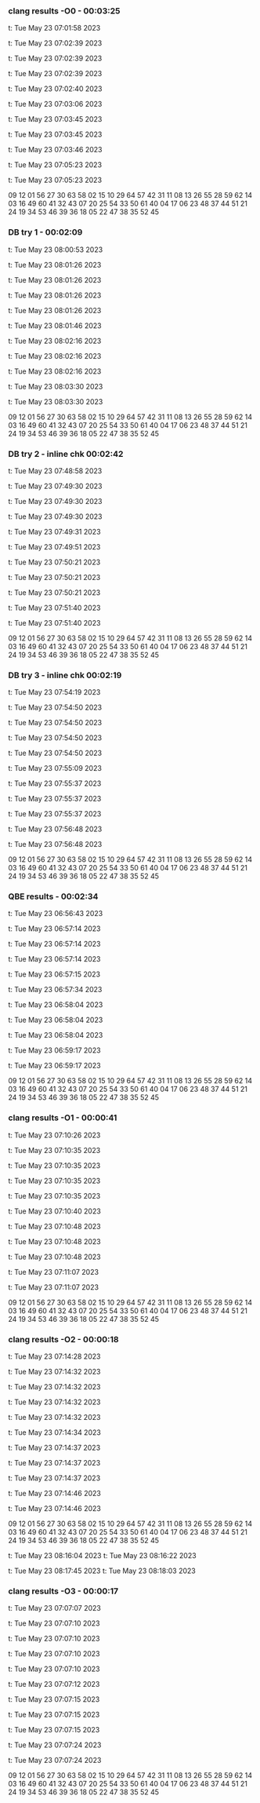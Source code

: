### clang results -O0 - 00:03:25

t: Tue May 23 07:01:58 2023

t: Tue May 23 07:02:39 2023

t: Tue May 23 07:02:39 2023

t: Tue May 23 07:02:39 2023

t: Tue May 23 07:02:40 2023

t: Tue May 23 07:03:06 2023

t: Tue May 23 07:03:45 2023

t: Tue May 23 07:03:45 2023

t: Tue May 23 07:03:46 2023

t: Tue May 23 07:05:23 2023

t: Tue May 23 07:05:23 2023

09 12 01 56 27 30 63 58
02 15 10 29 64 57 42 31
11 08 13 26 55 28 59 62
14 03 16 49 60 41 32 43
07 20 25 54 33 50 61 40
04 17 06 23 48 37 44 51
21 24 19 34 53 46 39 36
18 05 22 47 38 35 52 45



### DB try 1 - 00:02:09

t: Tue May 23 08:00:53 2023

t: Tue May 23 08:01:26 2023

t: Tue May 23 08:01:26 2023

t: Tue May 23 08:01:26 2023

t: Tue May 23 08:01:26 2023

t: Tue May 23 08:01:46 2023

t: Tue May 23 08:02:16 2023

t: Tue May 23 08:02:16 2023

t: Tue May 23 08:02:16 2023

t: Tue May 23 08:03:30 2023

t: Tue May 23 08:03:30 2023

09 12 01 56 27 30 63 58
02 15 10 29 64 57 42 31
11 08 13 26 55 28 59 62
14 03 16 49 60 41 32 43
07 20 25 54 33 50 61 40
04 17 06 23 48 37 44 51
21 24 19 34 53 46 39 36
18 05 22 47 38 35 52 45


### DB try 2 - inline chk 00:02:42

t: Tue May 23 07:48:58 2023

t: Tue May 23 07:49:30 2023

t: Tue May 23 07:49:30 2023

t: Tue May 23 07:49:30 2023

t: Tue May 23 07:49:31 2023

t: Tue May 23 07:49:51 2023

t: Tue May 23 07:50:21 2023

t: Tue May 23 07:50:21 2023

t: Tue May 23 07:50:21 2023

t: Tue May 23 07:51:40 2023

t: Tue May 23 07:51:40 2023

09 12 01 56 27 30 63 58
02 15 10 29 64 57 42 31
11 08 13 26 55 28 59 62
14 03 16 49 60 41 32 43
07 20 25 54 33 50 61 40
04 17 06 23 48 37 44 51
21 24 19 34 53 46 39 36
18 05 22 47 38 35 52 45


### DB try 3 - inline chk 00:02:19

t: Tue May 23 07:54:19 2023

t: Tue May 23 07:54:50 2023

t: Tue May 23 07:54:50 2023

t: Tue May 23 07:54:50 2023

t: Tue May 23 07:54:50 2023

t: Tue May 23 07:55:09 2023

t: Tue May 23 07:55:37 2023

t: Tue May 23 07:55:37 2023

t: Tue May 23 07:55:37 2023

t: Tue May 23 07:56:48 2023

t: Tue May 23 07:56:48 2023

09 12 01 56 27 30 63 58
02 15 10 29 64 57 42 31
11 08 13 26 55 28 59 62
14 03 16 49 60 41 32 43
07 20 25 54 33 50 61 40
04 17 06 23 48 37 44 51
21 24 19 34 53 46 39 36
18 05 22 47 38 35 52 45


### QBE results - 00:02:34

t: Tue May 23 06:56:43 2023

t: Tue May 23 06:57:14 2023

t: Tue May 23 06:57:14 2023

t: Tue May 23 06:57:14 2023

t: Tue May 23 06:57:15 2023

t: Tue May 23 06:57:34 2023

t: Tue May 23 06:58:04 2023

t: Tue May 23 06:58:04 2023

t: Tue May 23 06:58:04 2023

t: Tue May 23 06:59:17 2023

t: Tue May 23 06:59:17 2023

09 12 01 56 27 30 63 58
02 15 10 29 64 57 42 31
11 08 13 26 55 28 59 62
14 03 16 49 60 41 32 43
07 20 25 54 33 50 61 40
04 17 06 23 48 37 44 51
21 24 19 34 53 46 39 36
18 05 22 47 38 35 52 45


### clang results -O1 - 00:00:41

t: Tue May 23 07:10:26 2023

t: Tue May 23 07:10:35 2023

t: Tue May 23 07:10:35 2023

t: Tue May 23 07:10:35 2023

t: Tue May 23 07:10:35 2023

t: Tue May 23 07:10:40 2023

t: Tue May 23 07:10:48 2023

t: Tue May 23 07:10:48 2023

t: Tue May 23 07:10:48 2023

t: Tue May 23 07:11:07 2023

t: Tue May 23 07:11:07 2023

09 12 01 56 27 30 63 58
02 15 10 29 64 57 42 31
11 08 13 26 55 28 59 62
14 03 16 49 60 41 32 43
07 20 25 54 33 50 61 40
04 17 06 23 48 37 44 51
21 24 19 34 53 46 39 36
18 05 22 47 38 35 52 45


### clang results -O2 - 00:00:18

t: Tue May 23 07:14:28 2023

t: Tue May 23 07:14:32 2023

t: Tue May 23 07:14:32 2023

t: Tue May 23 07:14:32 2023

t: Tue May 23 07:14:32 2023

t: Tue May 23 07:14:34 2023

t: Tue May 23 07:14:37 2023

t: Tue May 23 07:14:37 2023

t: Tue May 23 07:14:37 2023

t: Tue May 23 07:14:46 2023

t: Tue May 23 07:14:46 2023

09 12 01 56 27 30 63 58
02 15 10 29 64 57 42 31
11 08 13 26 55 28 59 62
14 03 16 49 60 41 32 43
07 20 25 54 33 50 61 40
04 17 06 23 48 37 44 51
21 24 19 34 53 46 39 36
18 05 22 47 38 35 52 45


t: Tue May 23 08:16:04 2023
t: Tue May 23 08:16:22 2023

t: Tue May 23 08:17:45 2023
t: Tue May 23 08:18:03 2023


### clang results -O3 - 00:00:17

t: Tue May 23 07:07:07 2023

t: Tue May 23 07:07:10 2023

t: Tue May 23 07:07:10 2023

t: Tue May 23 07:07:10 2023

t: Tue May 23 07:07:10 2023

t: Tue May 23 07:07:12 2023

t: Tue May 23 07:07:15 2023

t: Tue May 23 07:07:15 2023

t: Tue May 23 07:07:15 2023

t: Tue May 23 07:07:24 2023

t: Tue May 23 07:07:24 2023

09 12 01 56 27 30 63 58
02 15 10 29 64 57 42 31
11 08 13 26 55 28 59 62
14 03 16 49 60 41 32 43
07 20 25 54 33 50 61 40
04 17 06 23 48 37 44 51
21 24 19 34 53 46 39 36
18 05 22 47 38 35 52 45